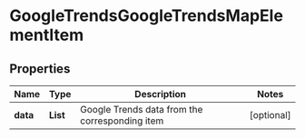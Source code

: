 # GoogleTrendsGoogleTrendsMapElementItem


## Properties

| Name | Type | Description | Notes |
|------------ | ------------- | ------------- | -------------|
**data** | **List<TrendsMapDataInfo>** | Google Trends data from the corresponding item |[optional]|